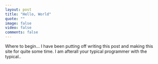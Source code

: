 ```yaml
---
layout: post
title: "Hello, World"
quote: ""
image: false
video: false
comments: false
---
```


Where to begin... I have been putting off writing this post and making this site for quite some time. I am afterall your typical programmer with the typical..